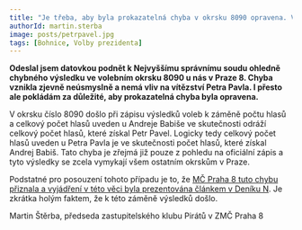 ```yaml
---
title: "Je třeba, aby byla prokazatelná chyba v okrsku 8090 opravena. Vyhrál Petr Pavel, nikoliv Andrej Babiš"
authorId: martin.sterba
image: posts/petrpavel.jpg
tags: [Bohnice, Volby prezidenta]
---
```


**Odeslal jsem datovkou podnět k Nejvyššímu správnímu soudu ohledně chybného výsledku ve volebním okrsku 8090 u nás v Praze 8. Chyba vznikla zjevně neúsmyslně a nemá vliv na vítězství Petra Pavla. I přesto ale pokládám za důležité, aby prokazatelná chyba byla opravena.**

V okrsku číslo 8090 došlo při zápisu výsledků voleb k záměně počtu hlasů a celkový počet hlasů uveden u Andreje Babiše ve skutečnosti odráží celkový počet hlasů, které získal Petr Pavel. Logicky tedy celkový počet hlasů uveden u Petra Pavla je ve skutečnosti počet hlasů, které získal Andrej Babiš. Tato chyba je zřejmá již pouze z pohledu na oficiální zápis a tyto výsledky se zcela vymykají všem ostatním okrskům v Praze.

Podstatné pro posouzení tohoto případu je to, že [MČ Praha 8 tuto chybu přiznala a vyjádření v této věci byla prezentována článkem v Deníku N](https://denikn.cz/1069121/komise-v-prazskych-bohnicich-popletla-hromadky-a-vitezem-urcila-babise-radnice-prosvihla-lhutu-na-nahlaseni-chyby/?cst=5e37c663a1793b208a8846782704c59aba5076bf&fbclid=IwAR1aSLbkjnKQN_N9iJpSAZndD7tztrd6eHKKjAqwj6_pcfohnaw3lXd-Tzc). Je zkrátka holým faktem, že k této záměně výsledků došlo.

Martin Štěrba, předseda zastupitelského klubu Pirátů v ZMČ Praha 8